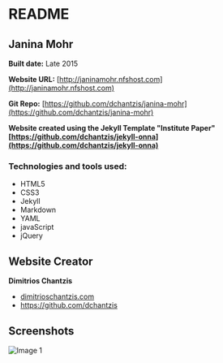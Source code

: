 # README

## Janina Mohr

**Built date:** Late 2015

**Website URL:** [http://janinamohr.nfshost.com](http://janinamohr.nfshost.com)

**Git Repo:** [https://github.com/dchantzis/janina-mohr](https://github.com/dchantzis/janina-mohr)

**Website created using the Jekyll Template "Institute Paper" [https://github.com/dchantzis/jekyll-onna](https://github.com/dchantzis/jekyll-onna)**

### Technologies and tools used:

- HTML5
- CSS3
- Jekyll
- Markdown
- YAML
- javaScript
- jQuery

## Website Creator

**Dimitrios Chantzis**
- [dimitrioschantzis.com](http://www.dimitrioschantzis.com)
- <https://github.com/dchantzis>

## Screenshots
![Image 1](http://dchantzis.github.io/template-portfolio-b/assets/img/screenshots/screenshot.png)
